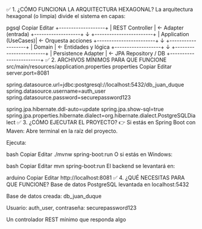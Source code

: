 ✅ 1. ¿CÓMO FUNCIONA LA ARQUITECTURA HEXAGONAL?
La arquitectura hexagonal (o limpia) divide el sistema en capas:

pgsql
Copiar
Editar
              +-------------------+
              |  REST Controller  | ← Adapter (entrada)
              +-------------------+
                        ↓
            +------------------------+
            |  Application (UseCases)| ← Orquesta acciones
            +------------------------+
                        ↓
              +-------------------+
              |     Domain        | ← Entidades y lógica
              +-------------------+
                        ↓
           +------------------------+
           | Persistence Adapter    | ← JPA Repository / DB
           +------------------------+
✅ 2. ARCHIVOS MÍNIMOS PARA QUE FUNCIONE
src/main/resources/application.properties
properties
Copiar
Editar
server.port=8081

spring.datasource.url=jdbc:postgresql://localhost:5432/db_juan_duque
spring.datasource.username=auth_user
spring.datasource.password=securepassword123

spring.jpa.hibernate.ddl-auto=update
spring.jpa.show-sql=true
spring.jpa.properties.hibernate.dialect=org.hibernate.dialect.PostgreSQLDialect
✅ 3. ¿CÓMO EJECUTAR EL PROYECTO?
👉 Si estás en Spring Boot con Maven:
Abre terminal en la raíz del proyecto.

Ejecuta:

bash
Copiar
Editar
./mvnw spring-boot:run
O si estás en Windows:

bash
Copiar
Editar
mvn spring-boot:run
El backend se levantará en:

arduino
Copiar
Editar
http://localhost:8081
✅ 4. ¿QUÉ NECESITAS PARA QUE FUNCIONE?
Base de datos PostgreSQL levantada en localhost:5432

Base de datos creada: db_juan_duque

Usuario: auth_user, contraseña: securepassword123

Un controlador REST mínimo que responda algo

